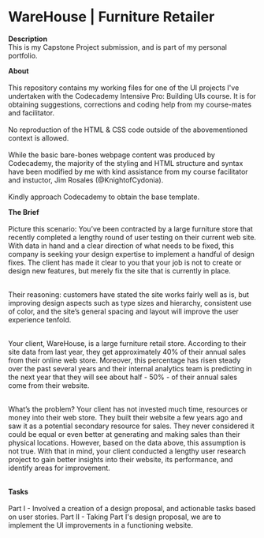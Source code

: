 ﻿# WareHouse | Furniture Retailer
<strong>Description</strong><br />This is my Capstone Project submission, and is part of my personal portfolio.

<strong>About</strong><br /><br />
This repository contains my working files for one of the UI projects I've undertaken with the Codecademy Intensive Pro: Building UIs course. It is for obtaining suggestions, corrections and coding help from my course-mates and facilitator.<br /><br />
No reproduction of the HTML & CSS code outside of the abovementioned context is allowed. <br /><br />
While the basic bare-bones webpage content was produced by Codecademy, the majority of the styling and HTML structure and syntax have been modified by me with kind assistance from my course facilitator and instuctor, Jim Rosales (@KnightofCydonia).<br /><br />
Kindly approach Codecademy to obtain the base template.

<strong>The Brief</strong><br /><br />
Picture this scenario: You’ve been contracted by a large furniture store that recently completed a lengthy round of user testing on their current web site. With data in hand and a clear direction of what needs to be fixed, this company is seeking your design expertise to implement a handful of design fixes. The client has made it clear to you that your job is not to create or design new features, but merely fix the site that is currently in place.<br /><br />

Their reasoning: customers have stated the site works fairly well as is, but improving design aspects such as type sizes and hierarchy, consistent use of color, and the site’s general spacing and layout will improve the user experience tenfold.<br /><br />

Your client, WareHouse, is a large furniture retail store. According to their site data from last year, they get approximately 40% of their annual sales from their online web store. Moreover, this percentage has risen steady over the past several years and their internal analytics team is predicting in the next year that they will see about half - 50% - of their annual sales come from their website.<br /><br />

What’s the problem? Your client has not invested much time, resources or money into their web store. They built their website a few years ago and saw it as a potential secondary resource for sales. They never considered it could be equal or even better at generating and making sales than their physical locations. However, based on the data above, this assumption is not true. With that in mind, your client conducted a lengthy user research project to gain better insights into their website, its performance, and identify areas for improvement.<br /><br />

<strong>Tasks</strong><br /><br />
Part I - Involved a creation of a design proposal, and actionable tasks based on user stories.
Part II - Taking Part I's design proposal, we are to implement the UI improvements in a functioning website.
